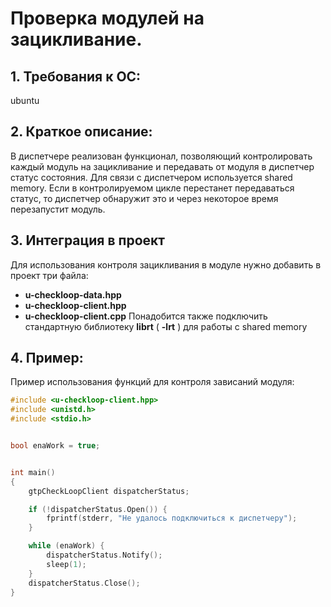 # Проверка модулей на зацикливание.  

## 1. Требования к ОС:  
ubuntu


## 2. Краткое описание:

В диспетчере реализован функционал, позволяющий контролировать каждый модуль на зацикливание и передавать от модуля в диспетчер статус состояния.
Для связи с диспетчером используется shared memory.
Если в контролируемом цикле перестанет передаваться статус, то диспетчер обнаружит это и через некоторое время перезапустит модуль.


## 3. Интеграция в проект

Для использования контроля зацикливания в модуле нужно добавить в проект три файла:
- **u-checkloop-data.hpp**
- **u-checkloop-client.hpp**
- **u-checkloop-client.cpp**
Понадобится также подключить стандартную библиотеку **librt** ( **-lrt** ) для работы с shared memory


## 4. Пример:

Пример использования функций для контроля зависаний модуля:
```cpp
#include <u-checkloop-client.hpp>
#include <unistd.h>
#include <stdio.h>


bool enaWork = true;


int main()
{
    gtpCheckLoopClient dispatcherStatus;

    if (!dispatcherStatus.Open()) {
        fprintf(stderr, "Не удалось подключиться к диспетчеру");
    }

    while (enaWork) {
        dispatcherStatus.Notify();
        sleep(1);
    }
    dispatcherStatus.Close();
}
```
